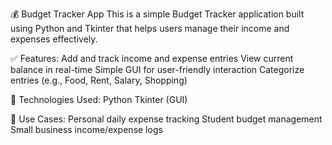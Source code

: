 💰 Budget Tracker App
This is a simple Budget Tracker application built using Python and Tkinter that helps users manage their income and expenses effectively.

✅ Features:
Add and track income and expense entries
View current balance in real-time
Simple GUI for user-friendly interaction
Categorize entries (e.g., Food, Rent, Salary, Shopping)


🧱 Technologies Used:
Python
Tkinter (GUI)


📌 Use Cases:
Personal daily expense tracking
Student budget management
Small business income/expense logs
